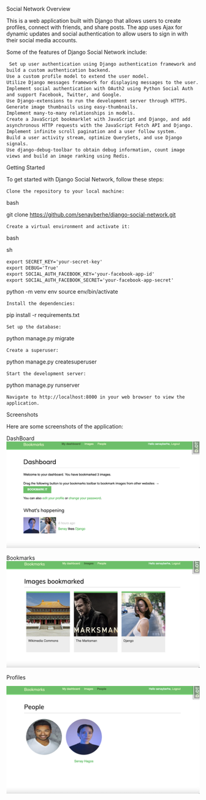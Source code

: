 Social Network
Overview

This is a web application built with Django that allows users to create profiles, connect with friends, and share posts. The app uses Ajax for dynamic updates and social authentication to allow users to sign in with their social media accounts.


Some of the features of Django Social Network include:

     Set up user authentication using Django authentication framework and build a custom authentication backend.
    Use a custom profile model to extend the user model.
    Utilize Django messages framework for displaying messages to the user.
    Implement social authentication with OAuth2 using Python Social Auth and support Facebook, Twitter, and Google.
    Use Django-extensions to run the development server through HTTPS.
    Generate image thumbnails using easy-thumbnails.
    Implement many-to-many relationships in models.
    Create a JavaScript bookmarklet with JavaScript and Django, and add asynchronous HTTP requests with the JavaScript Fetch API and Django.
    Implement infinite scroll pagination and a user follow system.
    Build a user activity stream, optimize QuerySets, and use Django signals.
    Use django-debug-toolbar to obtain debug information, count image views and build an image ranking using Redis.

Getting Started

To get started with Django Social Network, follow these steps:

    Clone the repository to your local machine:

bash

git clone https://github.com/senayberhe/django-social-network.git

    Create a virtual environment and activate it:

bash


sh

    export SECRET_KEY='your-secret-key'
    export DEBUG='True'
    export SOCIAL_AUTH_FACEBOOK_KEY='your-facebook-app-id'
    export SOCIAL_AUTH_FACEBOOK_SECRET='your-facebook-app-secret'


python -m venv env
source env/bin/activate

    Install the dependencies:

pip install -r requirements.txt

    Set up the database:

python manage.py migrate

    Create a superuser:

python manage.py createsuperuser

    Start the development server:

python manage.py runserver

    Navigate to http://localhost:8000 in your web browser to view the application.

Screenshots

Here are some screenshots of the application:


DashBoard 
![Screenshot](img1.png)


Bookmarks
![Screenshot](img2.png)

Profiles

![Screenshot](img3.png)


